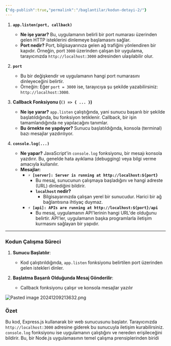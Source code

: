 ```yaml
---
{"dg-publish":true,"permalink":"/baglantilar/kodun-detayi-2/"}
---
```


1. **`app.listen(port, callback)`**
    
    - **Ne işe yarar?** Bu, uygulamanın belirli bir port numarası üzerinden gelen HTTP isteklerini dinlemeye başlamasını sağlar.
    - **Port nedir?** Port, bilgisayarınıza gelen ağ trafiğini yönlendiren bir kapıdır. Örneğin, port `3000` üzerinden çalışan bir uygulama, tarayıcınızda `http://localhost:3000` adresinden ulaşılabilir olur.
2. **`port`**
    
    - Bu bir değişkendir ve uygulamanın hangi port numarasını dinleyeceğini belirtir.
    - Örneğin: Eğer `port = 3000` ise, tarayıcıya şu şekilde yazabilirsiniz: `http://localhost:3000`.
3. **Callback Fonksiyonu (`() => { ... }`)**
    
    - **Ne işe yarar?** `app.listen` çalıştığında, yani sunucu başarılı bir şekilde başlatıldığında, bu fonksiyon tetiklenir. Callback, bir işin tamamlandığında ne yapılacağını tanımlar.
    - **Bu örnekte ne yapılıyor?** Sunucu başlatıldığında, konsola (terminal) bazı mesajlar yazdırılıyor.
4. **`console.log(...)`**
    
    - **Ne yapar?** JavaScript'in `console.log` fonksiyonu, bir mesajı konsola yazdırır. Bu, genelde hata ayıklama (debugging) veya bilgi verme amacıyla kullanılır.
    - **Mesajlar:**
        - **`⚡ [server]: Server is running at http://localhost:${port}`**
            - Bu mesaj, sunucunun çalışmaya başladığını ve hangi adreste (URL) dinlediğini bildirir.
            - **`localhost` nedir?**
                - Bilgisayarınızda çalışan yerel bir sunucudur. Harici bir ağ bağlantısına ihtiyaç duymaz.
        - **`⚡ [api]: APIs are running at http://localhost:${port}/api`**
            - Bu mesaj, uygulamanın API'lerinin hangi URL'de olduğunu belirtir. API'ler, uygulamanın başka programlarla iletişim kurmasını sağlayan bir yapıdır.

---

### **Kodun Çalışma Süreci**

1. **Sunucu Başlatılır**:
    
    - Kod çalıştırıldığında, `app.listen` fonksiyonu belirtilen port üzerinden gelen istekleri dinler.
2. **Başlatma Başarılı Olduğunda Mesaj Gönderilir**:
    
    - Callback fonksiyonu çalışır ve konsola mesajlar yazılır
    
![Pasted image 20241209213632.png](/img/user/resimler/Pasted%20image%2020241209213632.png)

### **Özet**

Bu kod, Express.js kullanarak bir web sunucusunu başlatır. Tarayıcınızda `http://localhost:3000` adresine giderek bu sunucuyla iletişim kurabilirsiniz. `console.log` fonksiyonu ise uygulamanın çalıştığını ve nereden erişileceğini bildirir. Bu, bir Node.js uygulamasının temel çalışma prensiplerinden biridi
